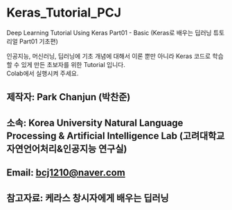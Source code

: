 # Keras_Tutorial_PCJ
Deep Learning Tutorial Using Keras Part01 - Basic (Keras로 배우는 딥러닝 튜토리얼 Part01 기초편)

인공지능, 머신러닝, 딥러닝에 기초 개념에 대해서 이론 뿐만 아니라 Keras 코드로 학습할 수 있게 만든 초보자를 위한 Tutorial 입니다. <br>
Colab에서 실행시켜 주세요.


## 제작자: Park Chanjun (박찬준) <br>
## 소속: Korea University Natural Language Processing & Artificial Intelligence Lab (고려대학교 자연언어처리&인공지능 연구실)<br>
## Email: bcj1210@naver.com<br>
## 참고자료: 케라스 창시자에게 배우는 딥러닝
